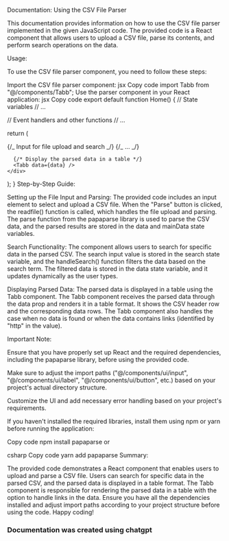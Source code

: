 Documentation: Using the CSV File Parser

This documentation provides information on how to use the CSV file parser implemented in the given JavaScript code. The provided code is a React component that allows users to upload a CSV file, parse its contents, and perform search operations on the data.

Usage:

To use the CSV file parser component, you need to follow these steps:

Import the CSV file parser component:
jsx
Copy code
import Tabb from "@/components/Tabb";
Use the parser component in your React application:
jsx
Copy code
export default function Home() {
// State variables
// ...

// Event handlers and other functions
// ...

return (
<div className="p-5">
{/_ Input for file upload and search _/}
{/_ ... _/}

      {/* Display the parsed data in a table */}
      <Tabb data={data} />
    </div>

);
}
Step-by-Step Guide:

Setting up the File Input and Parsing:
The provided code includes an input element to select and upload a CSV file. When the "Parse" button is clicked, the readfile() function is called, which handles the file upload and parsing. The parse function from the papaparse library is used to parse the CSV data, and the parsed results are stored in the data and mainData state variables.

Search Functionality:
The component allows users to search for specific data in the parsed CSV. The search input value is stored in the search state variable, and the handleSearch() function filters the data based on the search term. The filtered data is stored in the data state variable, and it updates dynamically as the user types.

Displaying Parsed Data:
The parsed data is displayed in a table using the Tabb component. The Tabb component receives the parsed data through the data prop and renders it in a table format. It shows the CSV header row and the corresponding data rows. The Tabb component also handles the case when no data is found or when the data contains links (identified by "http" in the value).

Important Note:

Ensure that you have properly set up React and the required dependencies, including the papaparse library, before using the provided code.

Make sure to adjust the import paths ("@/components/ui/input", "@/components/ui/label", "@/components/ui/button", etc.) based on your project's actual directory structure.

Customize the UI and add necessary error handling based on your project's requirements.

If you haven't installed the required libraries, install them using npm or yarn before running the application:

Copy code
npm install papaparse
or

csharp
Copy code
yarn add papaparse
Summary:

The provided code demonstrates a React component that enables users to upload and parse a CSV file. Users can search for specific data in the parsed CSV, and the parsed data is displayed in a table format. The Tabb component is responsible for rendering the parsed data in a table with the option to handle links in the data. Ensure you have all the dependencies installed and adjust import paths according to your project structure before using the code. Happy coding!

### Documentation was created using chatgpt
